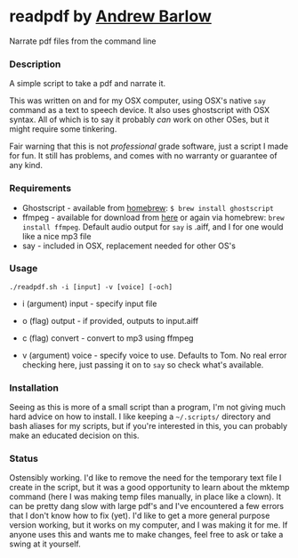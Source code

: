 # readpdf by [Andrew Barlow](https://github.com/dandrewbarlow)
Narrate pdf files from the command line

### Description
A simple script to take a pdf and narrate it.

This was written on and for my OSX computer, using OSX's native `say` command as a text to speech device. It also uses ghostscript with OSX syntax. All of which is to say it probably *can* work on other OSes, but it might require some tinkering.

Fair warning that this is not *professional* grade software, just a script I made for fun. It still has problems, and comes with no warranty or guarantee of any kind.
### Requirements
* Ghostscript - available from [homebrew](https://brew.sh/): `$ brew install ghostscript`
* ffmpeg - available for download from [here](http://ffmpeg.org/download.html) or again via homebrew: `brew install ffmpeg`. Default audio output for `say` is .aiff, and I for one would like a nice mp3 file
* say - included in OSX, replacement needed for other OS's

### Usage
`./readpdf.sh -i [input] -v [voice] [-och]`

- i (argument) input - specify input file

- o (flag) output - if provided, outputs to input.aiff

- c (flag) convert - convert to mp3 using ffmpeg

- v (argument) voice - specify voice to use. Defaults to Tom. No real error checking here, just passing it on to `say` so check what's available.

### Installation
Seeing as this is more of a small script than a program, I'm not giving much hard advice on how to install. I like keeping a `~/.scripts/` directory and bash aliases for my scripts, but if you're interested in this, you can probably make an educated decision on this.

### Status
Ostensibly working. I'd like to remove the need for the temporary text file I create in the script, but it was a good opportunity to learn about the mktemp command (here I was making temp files manually, in place like a clown). It can be pretty dang slow with large pdf's and I've encountered a few errors that I don't know how to fix (yet). I'd like to get a more general purpose version working, but it works on my computer, and I was making it for me. If anyone uses this and wants me to make changes, feel free to ask or take a swing at it yourself.
